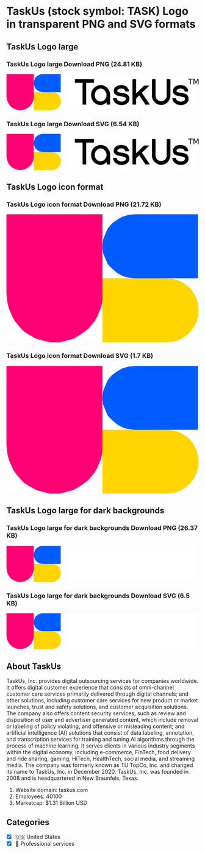 # TaskUs (stock symbol: TASK) Logo in transparent PNG and SVG formats

## TaskUs Logo large

### TaskUs Logo large Download PNG (24.81 KB)

![TaskUs Logo large Download PNG (24.81 KB)](/img/orig/TASK_BIG-0b612127.png)

### TaskUs Logo large Download SVG (6.54 KB)

![TaskUs Logo large Download SVG (6.54 KB)](/img/orig/TASK_BIG-773e98b2.svg)

## TaskUs Logo icon format

### TaskUs Logo icon format Download PNG (21.72 KB)

![TaskUs Logo icon format Download PNG (21.72 KB)](/img/orig/TASK-66a3c5e9.png)

### TaskUs Logo icon format Download SVG (1.7 KB)

![TaskUs Logo icon format Download SVG (1.7 KB)](/img/orig/TASK-14da61be.svg)

## TaskUs Logo large for dark backgrounds

### TaskUs Logo large for dark backgrounds Download PNG (26.37 KB)

![TaskUs Logo large for dark backgrounds Download PNG (26.37 KB)](/img/orig/TASK_BIG.D-84b6181e.png)

### TaskUs Logo large for dark backgrounds Download SVG (6.5 KB)

![TaskUs Logo large for dark backgrounds Download SVG (6.5 KB)](/img/orig/TASK_BIG.D-ff722960.svg)

## About TaskUs

TaskUs, Inc. provides digital outsourcing services for companies worldwide. It offers digital customer experience that consists of omni-channel customer care services primarily delivered through digital channels; and other solutions, including customer care services for new product or market launches, trust and safety solutions, and customer acquisition solutions. The company also offers content security services, such as review and disposition of user and advertiser generated content, which include removal or labeling of policy violating, and offensive or misleading content; and artificial intelligence (AI) solutions that consist of data labeling, annotation, and transcription services for training and tuning AI algorithms through the process of machine learning. It serves clients in various industry segments within the digital economy, including e-commerce, FinTech, food delivery and ride sharing, gaming, HiTech, HealthTech, social media, and streaming media. The company was formerly known as TU TopCo, Inc. and changed its name to TaskUs, Inc. in December 2020. TaskUs, Inc. was founded in 2008 and is headquartered in New Braunfels, Texas.

1. Website domain: taskus.com
2. Employees: 40100
3. Marketcap: $1.31 Billion USD


## Categories
- [x] 🇺🇸 United States
- [x] 💼 Professional services
